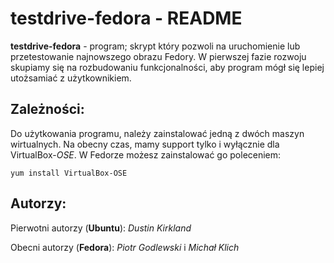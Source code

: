 testdrive-fedora - README
=================

**testdrive-fedora** - program; skrypt który pozwoli na uruchomienie lub przetestowanie najnowszego obrazu Fedory. W pierwszej fazie rozwoju skupiamy się na rozbudowaniu funkcjonalności, aby program mógł się lepiej utożsamiać z użytkownikiem.

  
Zależności:
-----------
Do użytkowania programu, należy zainstalować jedną z dwóch maszyn wirtualnych. Na obecny czas, mamy support tylko i wyłącznie dla VirtualBox-*OSE*. W Fedorze możesz zainstalować go poleceniem:

    yum install VirtualBox-OSE

Autorzy:
--------
Pierwotni autorzy (**Ubuntu**):
*Dustin Kirkland*

Obecni autorzy (**Fedora**): *Piotr Godlewski* i *Michał Klich*

